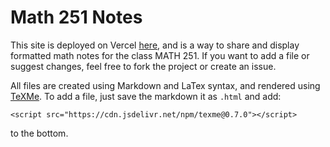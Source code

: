 # Math 251 Notes

This site is deployed on Vercel [here](https://math-251-notes.now.sh/), and is a way to share and display formatted math notes for the class MATH 251. If you want to add a file or suggest changes, feel free to fork the project or create an issue. 

All files are created using Markdown and LaTex syntax, and rendered using [TeXMe](https://github.com/susam/texme). To add a file, just save the markdown it as `.html` and add:
```
<script src="https://cdn.jsdelivr.net/npm/texme@0.7.0"></script>
```
to the bottom.